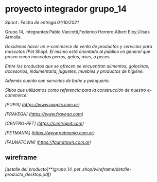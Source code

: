 # proyecto integrador grupo_14
*Sprint : Fecha de entrega 01/10/2021*

Grupo 14, integrantes:Pablo Vaccotti,Federico Herrero,Albert Eloy,Ulises Armolla

*Decidimos hacer un e-commerce de venta de productos y servicios para mascotas (Pet Shop).*
*El mismo está orientado al público en general que posea como mascotas perros, gatos, aves, o peces.*

*Entre los productos que se ofrecen se encuentran alimentos, golosinas, accesorios, indumentaria,*
*juguetes, muebles y productos de higiéne.*

*Además cuenta con servicios de baño y peluquería.*

*Sitios que utilizamos como referencia para la construcción de nuestro e-commerce:*

*[PUPIS]* *(https://www.puppis.com.ar)*

*[FRAVEGA]* *(https://www.fravega.com)*

*[CENTRO-PET]* *(https://centropet.com)*

*[PETMANIA]* *(https://www.petmania.com.ar)*

*[FAUNATOWN]* *(https://faunatown.com.ar)*

## wireframe
*[detalle del producto]**(grupo_14_pet_shop/wireframe/detalle-producto_desktop.pdf)*


